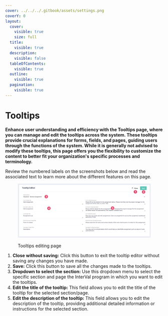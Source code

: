 ```yaml
---
cover: ../../../.gitbook/assets/settings.png
coverY: 0
layout:
  cover:
    visible: true
    size: full
  title:
    visible: true
  description:
    visible: false
  tableOfContents:
    visible: true
  outline:
    visible: true
  pagination:
    visible: true
---
```


# Tooltips

**Enhance user understanding and efficiency with the Tooltips page, where you can manage and edit the tooltips across the system. These tooltips provide crucial explanations for forms, fields, and pages, guiding users through the functions of the system. While it is generally not advised to modify these tooltips, this page offers you the flexibility to customize the content to better fit your organization's specific processes and terminology.**

Review the numbered labels on the screenshots below and read the associated text to learn more about the different features on this page.



<figure><img src="../../../.gitbook/assets/Tooltips - Editing" alt=""><figcaption><p>Tooltips editing page</p></figcaption></figure>

1. **Close without saving:** Click this button to exit the tooltip editor without saving any changes you have made.
2. **Save:** Click this button to save all the changes made to the tooltips.
3. **Dropdown to select the section:** Use this dropdown menu to select the specific section and page the InterVal program in which you want to edit the tooltips.
4. **Edit the title of the tooltip:** This field allows you to edit the title of the tooltip for the selected section/page.
5. **Edit the description of the tooltip:** This field allows you to edit the description of the tooltip, providing additional detailed information or instructions for the selected section.
